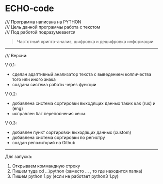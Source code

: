 # ECHO-code  
/// Программа написана на PYTHON  
/// Цель данной программы работа с текстом  
/// Под работой подразумевается  
 > Частотный крипто-анализ, шифровка и дешифровка информации  
***  
/// Версии:

V 0.1:
- сделан адаптивный анализатор текста с выведением колличества того или иного знака
- создана система работы через функции

V 0.2:
- добавлена система сортировки выходящих данных таких как (rus) и (eng)
- исправлен баг переполнения кеша

V 0.3:
- добавлен пункт сортировки выходящих данных (custom)
- добавлена система сортировки по регистру
- создан репозиторий на Github

***
Для запуска:  
1. Открываем коммандную строку
2. Пишем туда cd ...\python (заместо ... , то где находится папка)
3. Пишем python 1.py (если не работает python3 1.py)

